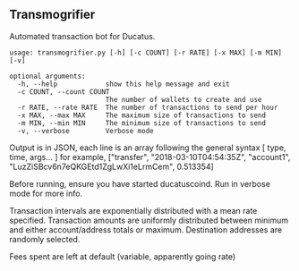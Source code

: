 Transmogrifier
--------------

Automated transaction bot for Ducatus.

    usage: transmogrifier.py [-h] [-c COUNT] [-r RATE] [-x MAX] [-m MIN] [-v]

    optional arguments:
      -h, --help            show this help message and exit
      -c COUNT, --count COUNT
                            The number of wallets to create and use
      -r RATE, --rate RATE  The number of transactions to send per hour
      -x MAX, --max MAX     The maximum size of transactions to send
      -m MIN, --min MIN     The minimum size of transactions to send
      -v, --verbose         Verbose mode

Output is in JSON, each line is an array following the general syntax [ type, time, args... ]
for example, ["transfer", "2018-03-10T04:54:35Z", "account1", "LuzZiSBcv6n7eQKGEtd1ZgLwXi1eLrmCem", 0.513354]

Before running, ensure you have started ducatuscoind. Run in verbose mode for more info.

Transaction intervals are exponentially distributed with a mean rate specified.
Transaction amounts are uniformly distributed between minimum and either account/address totals or maximum.
Destination addresses are randomly selected.

Fees spent are left at default (variable, apparently going rate)

